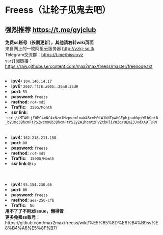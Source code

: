 # Freess（让轮子见鬼去吧）
## 强烈推荐 https://t.me/gyjclub
**免费ss账号（长期更新），其他请右转wiki页面**<br />
来自网上的一枚阿里云服务器 http://yzkj-sc.tk<br />
Telegram交流群：https://t.me/hissrxyz<br />
ssr订阅链接：https://raw.githubusercontent.com/max2max/freess/master/freenode.txt <br />
<br />
<li><b>ipv4:</b>  <code>104.140.14.17</code></li>
<li><b>ipv6:</b>  <code>2607:ff28:a005::26a0:35d9</code></li>
<li><b>port:</b>  <code>53</code></li>
<li><b>password:</b>  <code>freess</code></li>
<li><b>method:</b>  <code>rc4-md5</code></li>
<li><b>Traffic:</b>   <code>250G/Month</code></li>
<li><b>ssr link:</b>  <code>ssr://MTA0LjE0MC4xNC4xNzo1MzpvcmlnaW46cmM0LW1kNTpwbGFpbjpabkpsWlhOei8_b2Jmc3BhcmFtPSZwcm90b3BhcmFtPSZyZW1hcmtzPVZtbHliV0ZqYUEmZ3JvdXA9TlRN</code>
<br /><br /><br />
<li><b>ipv4:</b>  <code>162.218.211.158</code></li>
<li><b>port:</b>  <code>80</code></li>
<li><b>password:</b>  <code>freess</code></li>
<li><b>method:</b>  <code>rc4-md5</code></li>
<li><b>Traffic:</b>   <code>1500G/Month</code></li>
<li><b>ssr link:</b><code>新ip</code></li>
<br /><br /><br />
<li><b>ipv4:</b>  <code>95.154.230.66</code></li>
<li><b>port:</b>  <code>80</code></li>
<li><b>password:</b>  <code>freess</code></li>
<li><b>method:</b>  <code>aes-256-cfb</code></li>
<li><b>Traffic:</b>   <code>No</code></li>
<b>用不了了不用发issue，懒得管</b><br />
<b>更多免费ss账号：</b>https://github.com/max2max/freess/wiki/%E5%85%8D%E8%B4%B9ss%E8%B4%A6%E5%8F%B7/<br />
